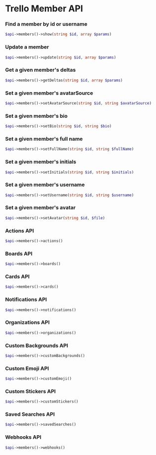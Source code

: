 Trello Member API
======================

### Find a member by id or username
```php
$api->members()->show(string $id, array $params)
```

### Update a member
```php
$api->members()->update(string $id, array $params)
```

### Get a given member&#039;s deltas
```php
$api->members()->getDeltas(string $id, array $params)
```

### Set a given member&#039;s avatarSource
```php
$api->members()->setAvatarSource(string $id, string $avatarSource)
```

### Set a given member&#039;s bio
```php
$api->members()->setBio(string $id, string $bio)
```

### Set a given member&#039;s full name
```php
$api->members()->setFullName(string $id, string $fullName)
```

### Set a given member&#039;s initials
```php
$api->members()->setInitials(string $id, string $initials)
```

### Set a given member&#039;s username
```php
$api->members()->setUsername(string $id, string $username)
```

### Set a given member&#039;s avatar
```php
$api->members()->setAvatar(string $id, $file)
```

### Actions API
```php
$api->members()->actions()
```

### Boards API
```php
$api->members()->boards()
```

### Cards API
```php
$api->members()->cards()
```

### Notifications API
```php
$api->members()->notifications()
```

### Organizations API
```php
$api->members()->organizations()
```

### Custom Backgrounds API
```php
$api->members()->customBackgrounds()
```

### Custom Emoji API
```php
$api->members()->customEmoji()
```

### Custom Stickers API
```php
$api->members()->customStickers()
```

### Saved Searches API
```php
$api->members()->savedSearches()
```

### Webhooks API
```php
$api->members()->webhooks()
```

